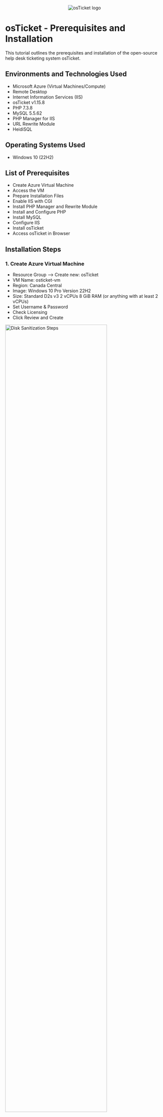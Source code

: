 <p align="center">
<img src="https://i.imgur.com/Clzj7Xs.png" alt="osTicket logo"/>
</p>

<h1>osTicket - Prerequisites and Installation</h1>
This tutorial outlines the prerequisites and installation of the open-source help desk ticketing system osTicket.<br />



<h2>Environments and Technologies Used</h2>

- Microsoft Azure (Virtual Machines/Compute)
- Remote Desktop
- Internet Information Services (IIS)
- osTicket v1.15.8
- PHP 7.3.8
- MySQL 5.5.62
- PHP Manager for IIS
- URL Rewrite Module
- HeidiSQL

<h2>Operating Systems Used </h2>

- Windows 10</b> (22H2)

<h2>List of Prerequisites</h2>

- Create Azure Virtual Machine
- Access the VM
- Prepare Installation Files
- Enable IIS with CGI
- Install PHP Manager and Rewrite Module
- Install and Configure PHP
- Install MySQL
- Configure IIS
- Install osTicket
- Access osTicket in Browser

<h2>Installation Steps</h2>

<h3>1. Create Azure Virtual Machine </h3>
 
  - Resource Group --> Create new: osTicket
- VM Name: osticket-vm
- Region: Canada Central
- Image: Windows 10 Pro Version 22H2
- Size: Standard D2s v3 2 vCPUs 8 GiB RAM (or anything with at least 2 vCPUs)
- Set Username & Password
- Check Licensing
- Click Review and Create

<p>
<img src="https://i.imgur.com/qYUei7w.png" height="80%" width="80%" alt="Disk Sanitization Steps"/>
</p>
<p>


</p>
<br />

<p>
<img src="https://i.imgur.com/tMu5It8.png" height="80%" width="80%" alt="Disk Sanitization Steps"/>
</p>
<br />

<p>

  <h3>2. Connect to the VM </h3>
 
  - Use Remote Desktop to connect to osticket-vm with your credentials.
</p>
<img src="https://i.imgur.com/rVyeCMm.png" "/>
</p>
<br />

<p>
  <h3>3. Prepare Installation Files </h3>
 
- Download osTicket-Installation-Files.zip (https://drive.usercontent.google.com/download?id=1b3RBkXTLNGXbibeMuAynkfzdBC1NnqaD&export=download) to the desktop.
- Extract the contents to a folder named osTicket-Installation-Files.

<img src="https://i.imgur.com/jnpRMyU.png" />
</p>
<br />

<p>
  <h3>4. Install IIS with CGI </h3>
 
- Open Control Panel > Programs > Turn Windows features on or off.
- Enable: Internet Information Services Under World Wide Web Services > Application Development Features: check CGI.

<img src="https://i.imgur.com/FcaCYbm.png"/>
<img src="https://i.imgur.com/lhkyk0x.png"/>
</p>
<p>
Lorem ipsum dolor sit amet, consectetur adipiscing elit, sed do eiusmod tempor incididunt ut labore et dolore magna aliqua. Ut enim ad minim veniam, quis nostrud exercitation ullamco laboris nisi ut aliquip ex ea commodo consequat. Duis aute irure dolor in reprehenderit in voluptate velit esse cillum dolore eu fugiat nulla pariatur.
</p>
<br />

<p>
  <h3>5. Install PHP Manager and URL Rewrite Module </h3>
 
 From the osTicket-Installation-Files folder:
- Install PHPManagerForIIS_V1.5.0.msi.
- Install rewrite_amd64_en-US.msi.

<img src="https://i.imgur.com/bD2USwo.png"/>
</p>
<p>
Lorem ipsum dolor sit amet, consectetur adipiscing elit, sed do eiusmod tempor incididunt ut labore et dolore magna aliqua. Ut enim ad minim veniam, quis nostrud exercitation ullamco laboris nisi ut aliquip ex ea commodo consequat. Duis aute irure dolor in reprehenderit in voluptate velit esse cillum dolore eu fugiat nulla pariatur.
</p>
<br />

<p>
  <h3>6. Set Up PHP </h3>
 
- Create a directory: C:\PHP.
- Extract php-7.3.8-nts-Win32-VC15-x86.zip into C:\PHP.
- Install VC_redist.x86.exe.

<img src="https://i.imgur.com/RUSqqpw.png"/>
<img src="https://i.imgur.com/rkgZchS.png"/>
<img src="https://i.imgur.com/XOBm0X9.png"/>
</p>
<p>
Lorem ipsum dolor sit amet, consectetur adipiscing elit, sed do eiusmod tempor incididunt ut labore et dolore magna aliqua. Ut enim ad minim veniam, quis nostrud exercitation ullamco laboris nisi ut aliquip ex ea commodo consequat. Duis aute irure dolor in reprehenderit in voluptate velit esse cillum dolore eu fugiat nulla pariatur.
</p>
<br />

<p>
  <h3>7. Install MySQL </h3>
 
Run mysql-5.5.62-win32.msi.
- Choose Typical Setup.

After installation, launch the Configuration Wizard:
- Select Standard Configuration.
- Set Username & Password.
- Finish Installation.

<img src="https://i.imgur.com/bkkBVFY.png"/>
<img src="https://i.imgur.com/WnKjQHQ.png"/>
</p>
<p>
Lorem ipsum dolor sit amet, consectetur adipiscing elit, sed do eiusmod tempor incididunt ut labore et dolore magna aliqua. Ut enim ad minim veniam, quis nostrud exercitation ullamco laboris nisi ut aliquip ex ea commodo consequat. Duis aute irure dolor in reprehenderit in voluptate velit esse cillum dolore eu fugiat nulla pariatur.
</p>
<br />

<p>
  <h3>8. Configure PHP in IIS</h3>
 
- Open IIS Manager through Windows search bar and run as administrator.
- Double-click PHP Manager.
- Click Register new PHP version.
- Browse to C:\PHP\php-cgi.exe and select it.
- Restart IIS: In the right pane, click Restart under Manage Server.

<img src="https://i.imgur.com/NkXDKPP.png"/>
<img src="https://i.imgur.com/BN31CL5.png"/>
</p>
<p>
Lorem ipsum dolor sit amet, consectetur adipiscing elit, sed do eiusmod tempor incididunt ut labore et dolore magna aliqua. Ut enim ad minim veniam, quis nostrud exercitation ullamco laboris nisi ut aliquip ex ea commodo consequat. Duis aute irure dolor in reprehenderit in voluptate velit esse cillum dolore eu fugiat nulla pariatur.
</p>
<br />

<p>
  <h3>9. Deploy osTicket</h3>
 
- Extract osTicket-v1.15.8.zip from the osTicket-Installation-Files folder.
- Copy the upload folder to C:\inetpub\wwwroot.
- Rename upload to osTicket.

<img src="https://i.imgur.com/rEGYIAb.png"/>
</p>
<p>
Lorem ipsum dolor sit amet, consectetur adipiscing elit, sed do eiusmod tempor incididunt ut labore et dolore magna aliqua. Ut enim ad minim veniam, quis nostrud exercitation ullamco laboris nisi ut aliquip ex ea commodo consequat. Duis aute irure dolor in reprehenderit in voluptate velit esse cillum dolore eu fugiat nulla pariatur.
</p>
<br />

<p>
  <h3>10. Access osTicket in Browser</h3>
 
In IIS Manager:
- Expand Sites > Default Web Site > osTicket.
- In the right pane, click *Browse :80.

The osTicket setup page should open in your default browser.

<img src="https://i.imgur.com/0SJjP5U.png"/>
</p>
<p>
Lorem ipsum dolor sit amet, consectetur adipiscing elit, sed do eiusmod tempor incididunt ut labore et dolore magna aliqua. Ut enim ad minim veniam, quis nostrud exercitation ullamco laboris nisi ut aliquip ex ea commodo consequat. Duis aute irure dolor in reprehenderit in voluptate velit esse cillum dolore eu fugiat nulla pariatur.
</p>
<br />

